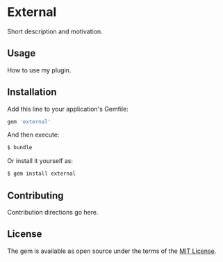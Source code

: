 # External
Short description and motivation.

## Usage
How to use my plugin.

## Installation
Add this line to your application's Gemfile:

```ruby
gem 'external'
```

And then execute:
```bash
$ bundle
```

Or install it yourself as:
```bash
$ gem install external
```

## Contributing
Contribution directions go here.

## License
The gem is available as open source under the terms of the [MIT License](https://opensource.org/licenses/MIT).
